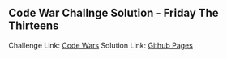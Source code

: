 ## Code War Challnge Solution - Friday The Thirteens

Challenge Link: [Code Wars](https://www.codewars.com/kata/540954232a3259755d000039)
Solution Link: [Github Pages](https://redshift14.github.io/code-wars-friday-the-thirteens/)